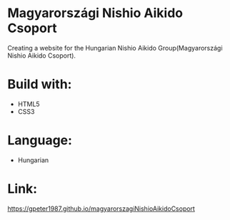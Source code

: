 # Magyarországi Nishio Aikido Csoport 
  Creating a website for the Hungarian Nishio Aikido Group(Magyarországi Nishio Aikido Csoport).

# Build with:
  - HTML5
  - CSS3

# Language:
  - Hungarian
  
# Link:
  https://gpeter1987.github.io/magyarorszagiNishioAikidoCsoport
